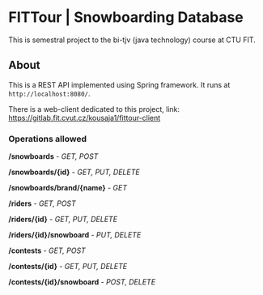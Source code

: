 # FITTour | Snowboarding Database

This is semestral project to the bi-tjv (java technology) course at CTU FIT. 

## About

This is a REST API implemented using Spring framework. It runs at `http://localhost:8080/`.

There is a web-client dedicated to this project, link: https://gitlab.fit.cvut.cz/kousaja1/fittour-client

### Operations allowed

**/snowboards** - *GET, POST*

**/snowboards/{id}** - *GET, PUT, DELETE*

**/snowboards/brand/{name}** - *GET*

**/riders** - *GET, POST*

**/riders/{id}** - *GET, PUT, DELETE*

**/riders/{id}/snowboard** - *PUT, DELETE*

**/contests** - *GET, POST*

**/contests/{id}** - *GET, PUT, DELETE*

**/contests/{id}/snowboard** - *POST, DELETE*
